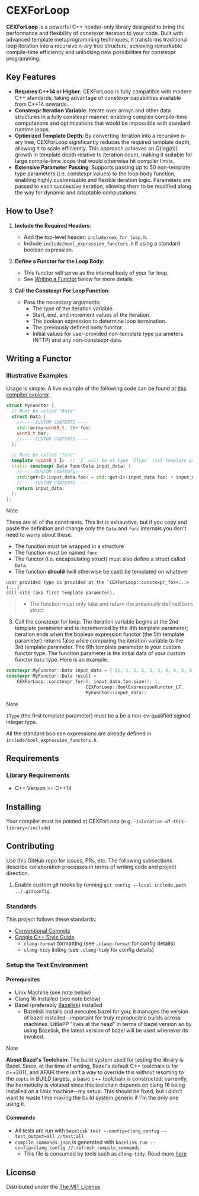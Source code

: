 # CEXForLoop

**CEXForLoop** is a powerful C++ header-only library designed to bring the
performance and flexibility of constexpr iteration to your code. Built with
advanced template metaprogramming techniques, it transforms traditional loop
iteration into a recursive n-ary tree structure, achieving remarkable
compile-time efficiency and unlocking new possibilities for constexpr
programming.

## Key Features

- **Requires C++14 or Higher**: CEXForLoop is fully compatible with modern C++
  standards, taking advantage of constexpr capabilities available from C++14
  onwards.
- **Constexpr Iteration Variable**: Iterate over arrays and other data
  structures in a fully constexpr manner, enabling complex compile-time
  computations and optimizations that would be impossible with standard runtime
  loops.
- **Optimized Template Depth**: By converting iteration into a recursive n-ary
  tree, CEXForLoop significantly reduces the required template depth, allowing
  it to scale efficiently. This approach achieves an O(log(n)) growth in
  template depth relative to iteration count, making it suitable for large
  compile-time loops that would otherwise hit compiler limits.
- **Extensive Parameter Passing**: Supports passing up to 50 non-template type
  parameters (i.e. constexpr values) to the loop body function, enabling highly
  customizable and flexible iteration logic. Parameters are passed to each
  successive iteration, allowing them to be modified along the way for dynamic
  and adaptable computations.

## How to Use?

1. **Include the Required Headers**:
   - Add the top-level header: `include/cex_for_loop.h`.
   - Include `include/bool_expression_functors.h` if using a standard boolean
     expression.

2. **Define a Functor for the Loop Body**:
   - This functor will serve as the internal body of your for loop.
   - See [Writing a Functor](#writing-a-functor) below for more details.

3. **Call the Constexpr For Loop Function**:
   - Pass the necessary arguments:
     - The type of the iteration variable.
     - Start, end, and increment values of the iteration.
     - The boolean expression to determine loop termination.
     - The previously defined body functor.
     - Initial values for user-provided non-template type parameters (NTTP) and
       any non-constexpr data.

## Writing a Functor

### Illustrative Examples

Usage is simple. A live example of the following code can be found at
[this compiler explorer](https://godbolt.org/z/Erv4rc41c).

<!-- TODO: refactor example -->

```cpp
struct MyFunctor {
  // Must be called "Data"
  struct Data {
    //-----CUSTOM CONTENTS-----
    std::array<uint8_t, 10> foo;
    uint8_t bar;
    //-----CUSTOM CONTENTS-----
  };

  // Must be called "func"
  template <uint8_t I>  // `I` will be of type `IType` (1st template parameter)
  static constexpr Data func(Data input_data) {
    //-----CUSTOM CONTENTS-----
    std::get<I>(input_data.foo) = std::get<I>(input_data.foo) + input_data.bar;
    //-----CUSTOM CONTENTS-----
    return input_data;
  };
};
```

> [!NOTE]
>
> These are all of the constraints. This list is exhaustive, but if you copy and
> paste the definition and change only the `Data` and `func` internals you don't
> need to worry about these.
>
> - The function must be wrapped in a structure
> - The function must be named `func`
> - The functor (i.e. encapsulating struct) must also define a struct called
>   `Data`.
> - The function **should** (will otherwise be cast) be templated on whatever

    user provided type is provided at the `CEXForLoop::constexpr_for<...>(...)`
    call-site (aka first template parameter).

> - The function must only take and return the previously defined `Data` struct

<!-- markdownlint-disable MD029 -->

3. Call the constexpr for loop. The iteration variable begins at the 2nd
   template parameter and is incremented by the 4th template parameter;
   iteration ends when the boolean expression functor (the 5th template
   parameter) returns false while comparing the iteration variable to the 3rd
   template parameter. The 6th template parameter is your custom functor type.
   The function parameter is the initial data of your custom functor `Data`
   type. Here is an example.

<!-- markdownlint-enable MD029 -->

```cpp
constexpr MyFunctor::Data input_data = { {1, 1, 2, 2, 3, 3, 4, 4, 5, 5}, 12};
constexpr MyFunctor::Data result =
    CEXForLoop::constexpr_for<0, input_data.foo.size(), 1,
                              CEXForLoop::BoolExpressionFunctor_LT,
                              MyFunctor>(input_data);
```

> [!NOTE]
>
> `IType` (the first template parameter) must be a be a non-cv-qualified signed
> integer type.
>
> All the standard boolean expressions are already defined in
> `include/bool_expression_functors.h`.

## Requirements

### Library Requirements

- C++ Version >= C++14

## Installing

Your compiler must be pointed at CEXForLoop (e.g.
`-I<location-of-this-library>/include`)

## Contributing

Use this GitHub repo for issues, PRs, etc. The following subsections describe
collaboration processes in terms of writing code and project direction.

1. Enable custom git hooks by running
   `git config --local include.path ../.gitconfig`.

### Standards

This project follows these standards:

- [Conventional Commits](https://www.conventionalcommits.org/en/v1.0.0/)
- [Google C++ Style Guide](https://google.github.io/styleguide/cppguide.html)
  - `clang-format` formatting (see `.clang-format` for config details)
  - `clang-tidy` linting (see `.clang-tidy` for config details)

### Setup the Test Environment

#### Prerequisites

- Unix Machine (see note below)
- Clang 16 Installed (see note below)
- Bazel (preferably [Bazelisk](https://github.com/bazelbuild/bazelisk))
  installed
  - Bazelisk installs and executes bazel for you; it manages the version of
    bazel installed--important for truly reproducible builds across machines.
    LittlePP "lives at the head" in terms of bazel version so by using Bazelisk,
    the latest version of bazel will be used whenever its invoked.

> [!NOTE]
>
> **About Bazel's Toolchain**: The build system used for testing the library is
> Bazel. Since, at the time of writing, Bazel's default C++ toolchain is for
> c++2011, and AFAIK there isn't a way to override this without resorting to the
> `copts` in BUILD targets, a basic c++ toolchain is constructed; currently, the
> hermeticity is violated since this toolchain depends on clang 16 being
> installed on a Unix machine--my setup. This should be fixed, but I didn't want
> to waste time making the build system generic if I'm the only one using it.

#### Commands

- All tests are run with
  `bazelisk test --config=clang_config --test_output=all //test:all`
- `compile_commands.json` is generated with
  `bazelisk run --config=clang_config //:refresh_compile_commands`
  - This file is consumed by tools such as `clang-tidy`. Read more
    [here](https://github.com/hedronvision/bazel-compile-commands-extractor)

## License

Distributed under the [The MIT License](https://opensource.org/license/mit/).
